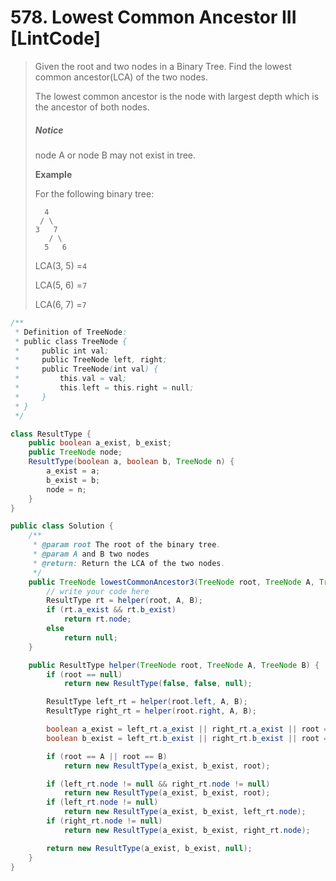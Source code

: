 # 578. Lowest Common Ancestor III \[LintCode\]

> Given the root and two nodes in a Binary Tree. Find the lowest common ancestor\(LCA\) of the two nodes.
>
> The lowest common ancestor is the node with largest depth which is the ancestor of both nodes.
>
> ##### Notice
>
> node A or node B may not exist in tree.
>
> **Example**
>
> For the following binary tree:
>
> ```
>   4
>  / \
> 3   7
>    / \
>   5   6
> ```
>
> LCA\(3, 5\) =`4`
>
> LCA\(5, 6\) =`7`
>
> LCA\(6, 7\) =`7`

```java
/**
 * Definition of TreeNode:
 * public class TreeNode {
 *     public int val;
 *     public TreeNode left, right;
 *     public TreeNode(int val) {
 *         this.val = val;
 *         this.left = this.right = null;
 *     }
 * }
 */

class ResultType {
    public boolean a_exist, b_exist;
    public TreeNode node;
    ResultType(boolean a, boolean b, TreeNode n) {
        a_exist = a;
        b_exist = b;
        node = n;
    }
}

public class Solution {
    /**
     * @param root The root of the binary tree.
     * @param A and B two nodes
     * @return: Return the LCA of the two nodes.
     */
    public TreeNode lowestCommonAncestor3(TreeNode root, TreeNode A, TreeNode B) {
        // write your code here
        ResultType rt = helper(root, A, B);
        if (rt.a_exist && rt.b_exist)
            return rt.node;
        else
            return null;
    }

    public ResultType helper(TreeNode root, TreeNode A, TreeNode B) {
        if (root == null)
            return new ResultType(false, false, null);

        ResultType left_rt = helper(root.left, A, B);
        ResultType right_rt = helper(root.right, A, B);

        boolean a_exist = left_rt.a_exist || right_rt.a_exist || root == A;
        boolean b_exist = left_rt.b_exist || right_rt.b_exist || root == B;

        if (root == A || root == B)
            return new ResultType(a_exist, b_exist, root);

        if (left_rt.node != null && right_rt.node != null)
            return new ResultType(a_exist, b_exist, root);
        if (left_rt.node != null)
            return new ResultType(a_exist, b_exist, left_rt.node);
        if (right_rt.node != null)
            return new ResultType(a_exist, b_exist, right_rt.node);

        return new ResultType(a_exist, b_exist, null);
    }
}
```



